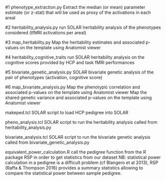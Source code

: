 

#1 phenotype_extraction.py
Extract the median (or mean) parameter estimate (or z-stat) that
will be used as proxy of the activations in each areal

#2 heritability_analysis.py
run SOLAR heritability analysis of the phenotypes considered (tfMRI activations per areal)

#3 map_heritability.py
Map the heritability estimates and associated p-values on the template using Anatomist viewer

#4 heritability_cognitive_traits
run SOLAR heritability analysis on the cognitive scores provided by HCP and task fMRI performances

#5 bivariate_genetic_analysis.py
SOLAR bivariate genetic analysis of the pair of phenotypes (activation, cognitive score)

#6 map_bivariate_analysis.py
Map the phenotypic correlation and associated p-values on the template using Anatomist viewer
Map the shared genetic variance and associated p-values on the template using Anatomist viewer


makeped.tcl
SOLAR script to load HCP pedigree into SOLAR

pheno_analysis.tcl
SOLAR script to run the heritability analysis called from heritability_analysis.py

bivariate_analysis.tcl
SOLAR script to run the bivariate genetic analysis called from bivariate_genetic_analysis.py

equivalent_power_calculation.R
call the pedigree function from the R package RSP in order to get statistics from our dataset
NB: statistical power calculation in a pedigree is a difficult problem (cf Blangero et al 2013),
RSP (Raffa & Thompson 2016) provides a summary statistics allowing to compare the statistical power between sample pedigree.